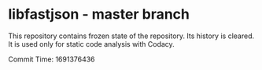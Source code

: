 # libfastjson - master branch

This repository contains frozen state of the repository.
Its history is cleared. It is used only for static code
analysis with Codacy.

Commit Time: 1691376436